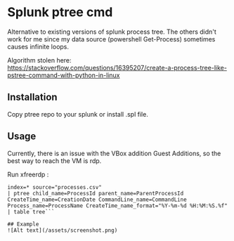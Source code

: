# Splunk ptree cmd

Alternative to existing versions of splunk process tree. The others didn't work for me since my data source (powershell Get-Process) sometimes causes infinite loops. 

Algorithm stolen here: https://stackoverflow.com/questions/16395207/create-a-process-tree-like-pstree-command-with-python-in-linux


## Installation

Copy ptree repo to your splunk or install .spl file.

## Usage
Currently, there is an issue with the VBox addition Guest Additions, so the best way to reach the VM is rdp.

Run xfreerdp :
```
index=* source="processes.csv" 
| ptree child_name=ProcessId parent_name=ParentProcessId CreateTime_name=CreationDate CommandLine_name=CommandLine Process_name=ProcessName CreateTime_name_format="%Y-%m-%d %H:%M:%S.%f"
| table tree```

## Example
![Alt text](/assets/screenshot.png)

